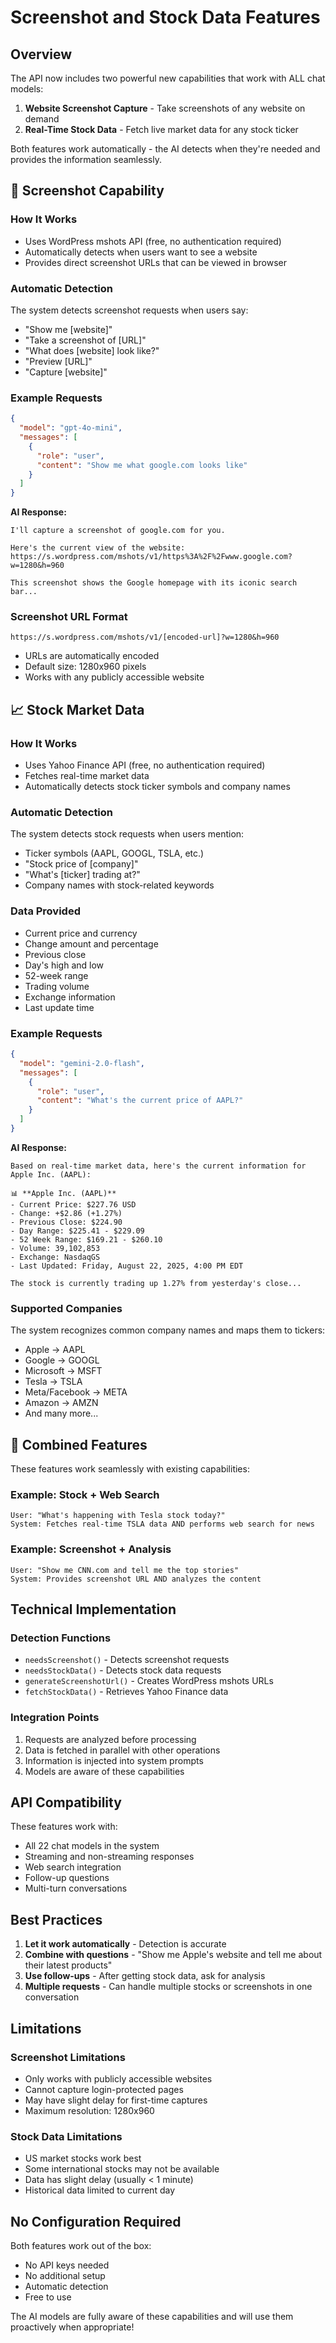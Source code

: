 # Screenshot and Stock Data Features

## Overview

The API now includes two powerful new capabilities that work with ALL chat models:

1. **Website Screenshot Capture** - Take screenshots of any website on demand
2. **Real-Time Stock Data** - Fetch live market data for any stock ticker

Both features work automatically - the AI detects when they're needed and provides the information seamlessly.

## 📸 Screenshot Capability

### How It Works
- Uses WordPress mshots API (free, no authentication required)
- Automatically detects when users want to see a website
- Provides direct screenshot URLs that can be viewed in browser

### Automatic Detection
The system detects screenshot requests when users say:
- "Show me [website]"
- "Take a screenshot of [URL]"
- "What does [website] look like?"
- "Preview [URL]"
- "Capture [website]"

### Example Requests

```json
{
  "model": "gpt-4o-mini",
  "messages": [
    {
      "role": "user",
      "content": "Show me what google.com looks like"
    }
  ]
}
```

**AI Response:**
```
I'll capture a screenshot of google.com for you.

Here's the current view of the website:
https://s.wordpress.com/mshots/v1/https%3A%2F%2Fwww.google.com?w=1280&h=960

This screenshot shows the Google homepage with its iconic search bar...
```

### Screenshot URL Format
```
https://s.wordpress.com/mshots/v1/[encoded-url]?w=1280&h=960
```
- URLs are automatically encoded
- Default size: 1280x960 pixels
- Works with any publicly accessible website

## 📈 Stock Market Data

### How It Works
- Uses Yahoo Finance API (free, no authentication required)
- Fetches real-time market data
- Automatically detects stock ticker symbols and company names

### Automatic Detection
The system detects stock requests when users mention:
- Ticker symbols (AAPL, GOOGL, TSLA, etc.)
- "Stock price of [company]"
- "What's [ticker] trading at?"
- Company names with stock-related keywords

### Data Provided
- Current price and currency
- Change amount and percentage
- Previous close
- Day's high and low
- 52-week range
- Trading volume
- Exchange information
- Last update time

### Example Requests

```json
{
  "model": "gemini-2.0-flash",
  "messages": [
    {
      "role": "user",
      "content": "What's the current price of AAPL?"
    }
  ]
}
```

**AI Response:**
```
Based on real-time market data, here's the current information for Apple Inc. (AAPL):

📊 **Apple Inc. (AAPL)**
- Current Price: $227.76 USD
- Change: +$2.86 (+1.27%)
- Previous Close: $224.90
- Day Range: $225.41 - $229.09
- 52 Week Range: $169.21 - $260.10
- Volume: 39,102,853
- Exchange: NasdaqGS
- Last Updated: Friday, August 22, 2025, 4:00 PM EDT

The stock is currently trading up 1.27% from yesterday's close...
```

### Supported Companies
The system recognizes common company names and maps them to tickers:
- Apple → AAPL
- Google → GOOGL
- Microsoft → MSFT
- Tesla → TSLA
- Meta/Facebook → META
- Amazon → AMZN
- And many more...

## 🔄 Combined Features

These features work seamlessly with existing capabilities:

### Example: Stock + Web Search
```
User: "What's happening with Tesla stock today?"
System: Fetches real-time TSLA data AND performs web search for news
```

### Example: Screenshot + Analysis
```
User: "Show me CNN.com and tell me the top stories"
System: Provides screenshot URL AND analyzes the content
```

## Technical Implementation

### Detection Functions
- `needsScreenshot()` - Detects screenshot requests
- `needsStockData()` - Detects stock data requests
- `generateScreenshotUrl()` - Creates WordPress mshots URLs
- `fetchStockData()` - Retrieves Yahoo Finance data

### Integration Points
1. Requests are analyzed before processing
2. Data is fetched in parallel with other operations
3. Information is injected into system prompts
4. Models are aware of these capabilities

## API Compatibility

These features work with:
- All 22 chat models in the system
- Streaming and non-streaming responses
- Web search integration
- Follow-up questions
- Multi-turn conversations

## Best Practices

1. **Let it work automatically** - Detection is accurate
2. **Combine with questions** - "Show me Apple's website and tell me about their latest products"
3. **Use follow-ups** - After getting stock data, ask for analysis
4. **Multiple requests** - Can handle multiple stocks or screenshots in one conversation

## Limitations

### Screenshot Limitations
- Only works with publicly accessible websites
- Cannot capture login-protected pages
- May have slight delay for first-time captures
- Maximum resolution: 1280x960

### Stock Data Limitations
- US market stocks work best
- Some international stocks may not be available
- Data has slight delay (usually < 1 minute)
- Historical data limited to current day

## No Configuration Required

Both features work out of the box:
- No API keys needed
- No additional setup
- Automatic detection
- Free to use

The AI models are fully aware of these capabilities and will use them proactively when appropriate!